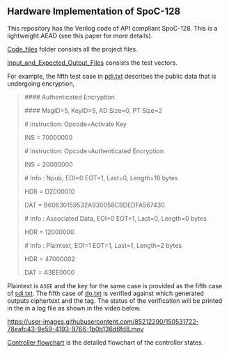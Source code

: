 ## Hardware Implementation of SpoC-128
This repository has the Verilog code of API compliant SpoC-128. This is a lightweight AEAD (see this paper for more details).

[Code_files](Code_files/) folder consists all the project files.

[Input_and_Expected_Output_Files](Input_and_Expected_Output_Files/) consists the test vectors.

For example, the fifth test case in [pdi.txt](Input_and_Expected_Output_Files/pdi.txt) describes the public data that is undergoing encryption,

>\#### Authenticated Encryption
>
>\#### MsgID=5, KeyID=5, AD Size=0, PT Size=2
>
>\# Instruction: Opcode=Activate Key
>
>INS = 70000000
>
>\# Instruction: Opcode=Authenticated Encryption
>
>INS = 20000000
>
>\# Info :                     Npub, EOI=0 EOT=1, Last=0, Length=16 bytes
>
>HDR = D2000010
>
>DAT = B60630159532A930058CBDEDFA567430
>
>\# Info :          Associated Data, EOI=0 EOT=1, Last=0, Length=0 bytes
>
>HDR = 12000000
>
>\# Info :                Plaintext, EOI=1 EOT=1, Last=1, Length=2 bytes
>
>HDR = 47000002
>
>DAT = A3EE0000

Plaintext is `A3EE` and the key for the same case is provided as the fifth case of [sdi.txt](Input_and_Expected_Output_Files/sdi.txt). The fifth case of [do.txt](Input_and_Expected_Output_Files/do.txt) is verified against which generated outputs ciphertext and the tag. The status of the verification will be printed in the in a log file as shown in the video below.

https://user-images.githubusercontent.com/85212290/150531722-78eafc43-9e59-4193-9766-1b0b136d6fd8.mov


[Controller flowchart](https://github.com/T-Rahul/SpoC_128/blob/main/Controller%20flowchart.jpg) is the detailed flowchart of the controller states.

